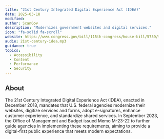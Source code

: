```yaml
---
title: "21st Century Integrated Digital Experience Act (IDEA)"
date: 2025-03-18
modified: 
author: ScanGov
description: "Modernizes government websites and digital services."
icon: "fa-solid fa-scroll"
website: https://www.congress.gov/bill/115th-congress/house-bill/5759/text
audio: 21st-century-idea.mp3
guidance: true
topics:
  - Accessibility
  - Content
  - Performance
  - Security
---
```


## About

The 21st Century Integrated Digital Experience Act (IDEA), enacted in December 2018, mandates that U.S. federal agencies modernize their websites, digitize services and forms, adopt e-signatures, enhance customer experience, and standardize shared services. In September 2023, the Office of Management and Budget issued Memo M-23-22 to further guide agencies in implementing these requirements, aiming to provide a digital-first public experience that meets modern expectations.